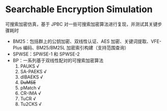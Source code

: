 # Searchable Encryption Simulation
可搜索加密仿真，基于 JPBC 对一些可搜索加密算法进行复现，并测试其关键步骤耗时

- BM25：包括群上的公钥加密、双线性认证、AES 加密、关键词提取、VFE-Plus 编码、BM25/BM25L 加密索引构建（支持范围查询）
- SPWSE：SPWSE-1 和 SPWSE-2
- BP：一系列基于双线性配对的可搜索加密算法
  1. PAUKS √
  2. SA-PAEKS √
  3. dIBAEKS √
  4. ~~DuMSE~~
  5. pMatch √
  6. CR-IMA √
  7. TuCR √
  8. Tu2CKS √
